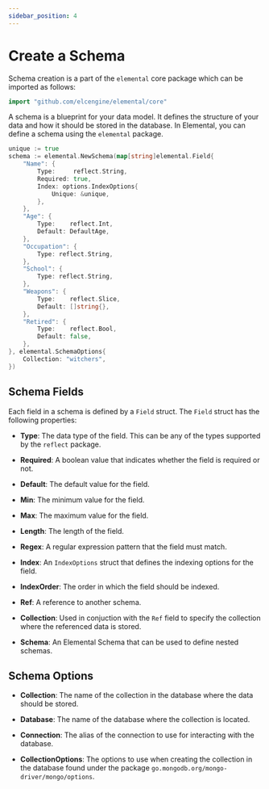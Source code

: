 ```yaml
---
sidebar_position: 4
---
```


# Create a Schema

Schema creation is a part of the `elemental` core package which can be imported as follows:

```go
import "github.com/elcengine/elemental/core"
```

A schema is a blueprint for your data model. It defines the structure of your data and how it should be stored in the database. In Elemental, you can define a schema using the `elemental` package.

```go
unique := true
schema := elemental.NewSchema(map[string]elemental.Field{
	"Name": {
		Type:     reflect.String,
		Required: true,
		Index: options.IndexOptions{
			Unique: &unique,
		},
	},
	"Age": {
		Type:    reflect.Int,
		Default: DefaultAge,
	},
	"Occupation": {
		Type: reflect.String,
	},
	"School": {
		Type: reflect.String,
	},
	"Weapons": {
		Type:    reflect.Slice,
		Default: []string{},
	},
	"Retired": {
		Type:    reflect.Bool,
		Default: false,
	},
}, elemental.SchemaOptions{
	Collection: "witchers",
})
```

## Schema Fields

Each field in a schema is defined by a `Field` struct. The `Field` struct has the following properties:

- **Type**: The data type of the field. This can be any of the types supported by the `reflect` package.

- **Required**: A boolean value that indicates whether the field is required or not.

- **Default**: The default value for the field.

- **Min**: The minimum value for the field.

- **Max**: The maximum value for the field.

- **Length**: The length of the field.

- **Regex**: A regular expression pattern that the field must match.

- **Index**: An `IndexOptions` struct that defines the indexing options for the field.

- **IndexOrder**: The order in which the field should be indexed.

- **Ref**: A reference to another schema.

- **Collection**: Used in conjuction with the `Ref` field to specify the collection where the referenced data is stored.

- **Schema**: An Elemental Schema that can be used to define nested schemas.

## Schema Options

- **Collection**: The name of the collection in the database where the data should be stored.

- **Database**: The name of the database where the collection is located.

- **Connection**: The alias of the connection to use for interacting with the database.

- **CollectionOptions**: The options to use when creating the collection in the database found under the package `go.mongodb.org/mongo-driver/mongo/options`.